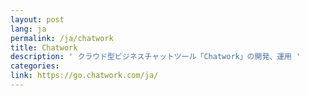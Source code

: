 ```yaml
---
layout: post
lang: ja
permalink: /ja/chatwork
title: Chatwork
description: ' クラウド型ビジネスチャットツール「Chatwork」の開発、運用 '
categories: 
link: https://go.chatwork.com/ja/
---
```

